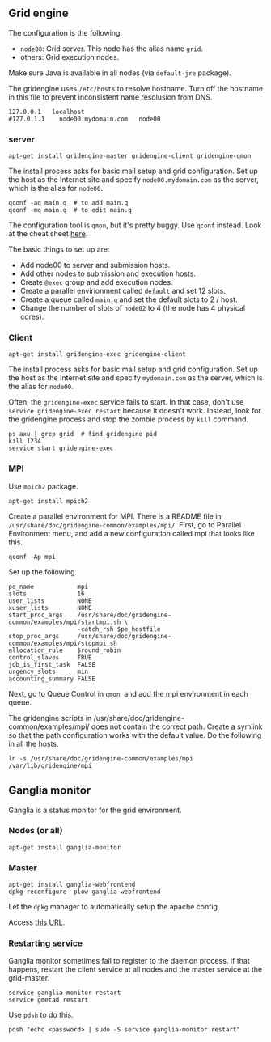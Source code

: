 Grid engine
-----------

The configuration is the following.

 * `node00`: Grid server. This node has the alias name `grid`.
 * others: Grid execution nodes.

Make sure Java is available in all nodes (via `default-jre` package).

The gridengine uses `/etc/hosts` to resolve hostname. Turn off the hostname
in this file to prevent inconsistent name resolusion from DNS.

    127.0.0.1   localhost
    #127.0.1.1    node00.mydomain.com   node00

### server

    apt-get install gridengine-master gridengine-client gridengine-qmon

The install process asks for basic mail setup and grid configuration.
Set up the host as the Internet site and specify `node00.mydomain.com`
as the server, which is the alias for `node00`.

    qconf -aq main.q  # to add main.q
    qconf -mq main.q  # to edit main.q

The configuration tool is `qmon`, but it's pretty buggy. Use `qconf` instead.
Look at the cheat sheet
[here](https://confluence.rcs.griffith.edu.au/display/v20zCluster/SGE+cheat+sheet).

The basic things to set up are:

 * Add node00 to server and submission hosts.
 * Add other nodes to submission and execution hosts.
 * Create `@exec` group and add execution nodes.
 * Create a parallel envirionment called `default` and set 12 slots.
 * Create a queue called `main.q` and set the default slots to 2 / host.
 * Change the number of slots of `node02` to 4 (the node has 4 physical cores).

### Client

    apt-get install gridengine-exec gridengine-client

The install process asks for basic mail setup and grid configuration.
Set up the host as the Internet site and specify `mydomain.com`
as the server, which is the alias for `node00`.

Often, the `gridengine-exec` service fails to start. In that case, don't use
`service gridengine-exec restart` because it doesn't work. Instead, look for
the gridengine process and stop the zombie process by `kill` command.

    ps axu | grep grid  # find gridengine pid
    kill 1234
    service start gridengine-exec

### MPI

Use `mpich2` package.

    apt-get install mpich2

Create a parallel environment for MPI. There is a README file in
`/usr/share/doc/gridengine-common/examples/mpi/`. First, go to Parallel
Environment menu, and add a new configuration called mpi that looks like this.

    qconf -Ap mpi

Set up the following.

    pe_name            mpi
    slots              16
    user_lists         NONE
    xuser_lists        NONE
    start_proc_args    /usr/share/doc/gridengine-common/examples/mpi/startmpi.sh \
                       -catch_rsh $pe_hostfile
    stop_proc_args     /usr/share/doc/gridengine-common/examples/mpi/stopmpi.sh
    allocation_rule    $round_robin
    control_slaves     TRUE
    job_is_first_task  FALSE
    urgency_slots      min
    accounting_summary FALSE

Next, go to Queue Control in `qmon`, and add the mpi environment in each queue.


The gridengine scripts in /usr/share/doc/gridengine-common/examples/mpi/ does
not contain the correct path. Create a symlink so that the path configuration
works with the default value. Do the following in all the hosts.

    ln -s /usr/share/doc/gridengine-common/examples/mpi /var/lib/gridengine/mpi


Ganglia monitor
---------------

Ganglia is a status monitor for the grid environment.

### Nodes (or all)

    apt-get install ganglia-monitor

### Master

    apt-get install ganglia-webfrontend
    dpkg-reconfigure -plow ganglia-webfrontend

Let the `dpkg` manager to automatically setup the apache config.

Access [this URL](http://node00.mydomain.com/ganglia).

### Restarting service

Ganglia monitor sometimes fail to register to the daemon process. If that
happens, restart the client service at all nodes and the master service at
the grid-master.

    service ganglia-monitor restart
    service gmetad restart

Use `pdsh` to do this.

    pdsh "echo <password> | sudo -S service ganglia-monitor restart"
